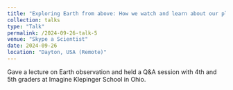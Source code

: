 ```yaml
---
title: "Exploring Earth from above: How we watch and learn about our planet"
collection: talks
type: "Talk"
permalink: /2024-09-26-talk-5
venue: "Skype a Scientist"
date: 2024-09-26
location: "Dayton, USA (Remote)"
---
```

Gave a lecture on Earth observation and held a Q&A session with 4th and 5th graders at Imagine Klepinger School in Ohio. 

